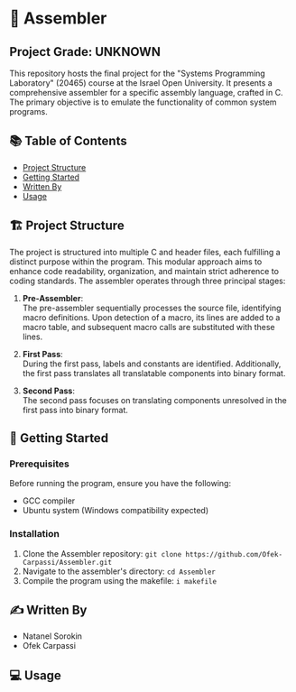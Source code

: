 # 🔧 Assembler

## Project Grade: UNKNOWN

This repository hosts the final project for the "Systems Programming Laboratory" (20465) course at the Israel Open University. It presents a comprehensive assembler for a specific assembly language, crafted in C. The primary objective is to emulate the functionality of common system programs.

## 📚 Table of Contents

- [Project Structure](#project-structure)
- [Getting Started](#getting-started)
- [Written By](#written-by)
- [Usage](#usage)

## 🏗️ Project Structure

The project is structured into multiple C and header files, each fulfilling a distinct purpose within the program. This modular approach aims to enhance code readability, organization, and maintain strict adherence to coding standards. The assembler operates through three principal stages:

1. **Pre-Assembler**:  
   The pre-assembler sequentially processes the source file, identifying macro definitions. Upon detection of a macro, its lines are added to a macro table, and subsequent macro calls are substituted with these lines.

2. **First Pass**:  
   During the first pass, labels and constants are identified. Additionally, the first pass translates all translatable components into binary format.

3. **Second Pass**:  
   The second pass focuses on translating components unresolved in the first pass into binary format.

## 🚀 Getting Started

### Prerequisites

Before running the program, ensure you have the following:

- GCC compiler
- Ubuntu system (Windows compatibility expected)

### Installation

1. Clone the Assembler repository:  ```git clone https://github.com/Ofek-Carpassi/Assembler.git``` 
2. Navigate to the assembler's directory: ```cd Assembler```
3. Compile the program using the makefile: ```i makefile```


## ✍️ Written By

- Natanel Sorokin
- Ofek Carpassi

## 💻 Usage
